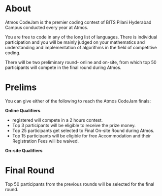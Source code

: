 <!-- TITLE: CodeJam -->
<!-- SUBTITLE: A quick summary of Codejam -->

# About 
Atmos CodeJam is the premier coding contest of BITS Pilani Hyderabad Campus conducted every year at Atmos.

You are free to code in any of the long list of languages. There is individual participation and you will be mainly judged on your mathematics and understanding and implementation of algorithms in the field of competitive coding.

There will be two preliminary round- online and on-site, from which top 50 participants will compete in the final round during Atmos.

# Prelims
You can give either of the following to reach the Atmos CodeJam finals:

**Online Qualifiers**

-  registered will compete in a 2 hours contest.
- Top 3 participants will be eligible to receive the prize money.
- Top 25 participants get selected to Final On-site Round during Atmos.
- Top 15 participants will be eligible for free Accommodation and their Registration Fees will be waived.

**On-site Qualifiers**
# Final Round
Top 50 participants from the previous rounds will be selected for the final round.